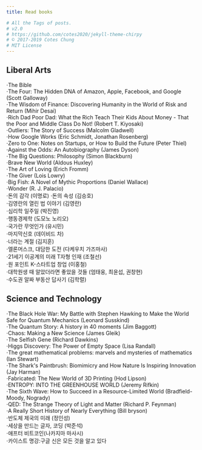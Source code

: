 ```yaml
---
title: Read books

# All the Tags of posts.
# v2.0
# https://github.com/cotes2020/jekyll-theme-chirpy
# © 2017-2019 Cotes Chung
# MIT License
---
```


## Liberal Arts
⋅The Bible  
⋅The Four: The Hidden DNA of Amazon, Apple, Facebook, and Google (Scott Galloway)  
⋅The Wisdom of Finance: Discovering Humanity in the World of Risk and Return (Mihir Desai)  
⋅Rich Dad Poor Dad: What the Rich Teach Their Kids About Money - That the Poor and Middle Class Do Not! (Robert T. Kiyosaki)  
⋅Outliers: The Story of Success (Malcolm Gladwell)  
⋅How Google Works (Eric Schmidt, Jonathan Rosenberg)  
⋅Zero to One: Notes on Startups, or How to Build the Future (Peter Thiel)  
⋅Against the Odds: An Autobiography (James Dyson)  
⋅The Big Questions: Philosophy (Simon Blackburn)  
⋅Brave New World (Aldous Huxley)  
⋅The Art of Loving (Erich Fromm)  
⋅The Giver (Lois Lowry)  
⋅Big Fish: A Novel of Mythic Proportions (Daniel Wallace)  
⋅Wonder (R. J. Palacio)  
⋅돈의 감각 (이명로) 
⋅돈의 속성 (김승호)  
⋅김영란의 열린 법 이야기 (김영란)  
⋅심리학 일주일 (박진영)  
⋅행동경제학 (도모노 노리오)  
⋅국가란 무엇인가 (유시민)  
⋅마지막신호 (데이비드 차)  
⋅너라는 계절 (김지훈)  
⋅엘론머스크, 대담한 도전 (다케우치 가즈마사)  
⋅21세기 이공계의 미래 T자형 인재 (조철선)  
⋅원 포인트 K-스타트업 창업 (이홍철)  
⋅대학원생 때 알았더라면 좋았을 것들 (엄태웅, 최윤섭, 권창현)  
⋅수도권 알짜 부동산 답사기 (김학렬)  
  
  
## Science and Technology
⋅The Black Hole War: My Battle with Stephen Hawking to Make the World Safe for Quantum Mechanics (Leonard Susskind)  
⋅The Quantum Story: A history in 40 moments (Jim Baggott)  
⋅Chaos: Making a New Science (James Gleik)  
⋅The Selfish Gene (Richard Dawkins)  
⋅Higgs Discovery: The Power of Empty Space (Lisa Randall)  
⋅The great mathematical problems: marvels and mysteries of mathematics (Ian Stewart)  
⋅The Shark's Paintbrush: Biomimicry and How Nature Is Inspiring Innovation (Jay Harman)  
⋅Fabricated: The New World of 3D Printing (Hod Lipson)  
⋅ENTROPY: INTO THE GREENHOUSE WORLD (Jeremy Rifkin)  
⋅The Sixth Wave: How to Succeed in a Resource-Limited World (Bradfield-Moody, Nogrady)  
⋅QED: The Strange Theory of Light and Matter (Richard P. Feynman)  
⋅A Really Short History of Nearly Everything (Bill bryson)  
⋅반도체 제국의 미래 (정인성)  
⋅세상을 만드는 글자, 코딩 (박준석)  
⋅애프터 비트코인(나카지마 마사시)  
⋅카이스트 명강:구글 신은 모든 것을 알고 있다  
